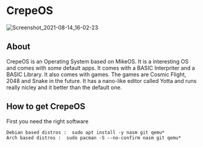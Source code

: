 # CrepeOS

![Screenshot_2021-08-14_16-02-23](https://user-images.githubusercontent.com/88938279/129450566-7763101f-4602-475a-acfe-e63c735fd810.png)

## About
CrepeOS is an Operating System based on MikeOS. It is a interesting OS and comes with some default apps. 
It comes with a BASIC Interpriter and a BASIC Library. It also comes with games.
The games are Cosmic Flight, 2048 and Snake in the future. It has a nano-like editor
called Yotta and runs really nicley and it better than the default one.


## How to get CrepeOS

First you need the right software

```
Debian based distros :  sudo apt install -y nasm git qemu*
Arch based distros :  sudo pacman -S --no-confirm nasm git qemu*
```

